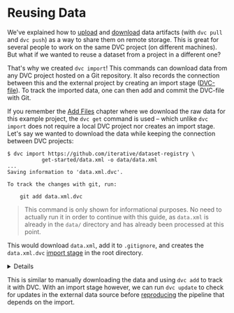 # Reusing Data

We've explained how to [upload](/doc/get-started/share-data) and
[download](/doc/get-started/retrieve-data) <abbr>data artifacts</abbr> (with
`dvc pull` and `dvc push`) as a way to share them on remote storage. This is
great for several people to work on the same <abbr>DVC project</abbr> (on
different machines). But what if we wanted to reuse a dataset from a project in
a different one?

That's why we created `dvc import`! This commands can download data from any DVC
project hosted on a Git repository. It also records the connection between this
and the external project by creating an import stage
([DVC-file](/doc/user-guide/dvc-file-format)). To track the imported data, one
can then add and commit the DVC-file with Git.

If you remember the [Add Files](/doc/get-started/add-files) chapter where we
download the raw data for this example project, the `dvc get` command is used –
which unlike `dvc import` does not require a local DVC project nor creates an
import stage. Let's say we wanted to download the data while keeping the
connection between DVC projects:

```dvc
$ dvc import https://github.com/iterative/dataset-registry \
           get-started/data.xml -o data/data.xml
...
Saving information to 'data.xml.dvc'.

To track the changes with git, run:

	git add data.xml.dvc
```

> This command is only shown for informational purposes. No need to actually run
> it in order to continue with this guide, as `data.xml` is already in the
> `data/` directory and has already been processed at this point.

This would download `data.xml`, add it to `.gitignore`, and creates the
`data.xml.dvc` [import stage](/doc/commands-reference/import) in the root
directory.

<details>

### Expand to learn more details about importing

Note that the
[iterative/dataset-registry](https://github.com/iterative/dataset-registry)
project doesn't actually store a `get-started/data.xml` file. Instead, DVC
inspects
[get-started/data.xml.dvc](https://github.com/iterative/dataset-registry/blob/master/get-started/data.xml.dvc)
and tries to retrieve the file using the external project's default remote
(configured
[here](https://github.com/iterative/dataset-registry/blob/master/.dvc/config)).

In order to record the connection between the local project and the source
project, the DVC-file (import stage) created by `dvc import` includes the `repo`
field in its dependencies (`deps`) section. For example:

```yaml
md5: 31b266a32dc67a0f3af693b3b87d4194
locked: true
deps:
  - path: get-started/data.xml
    repo:
      url: https://github.com/iterative/dataset-registry
      rev_lock: 7476a858f6200864b5755863c729bff41d0fb045
outs:
  - md5: a304afb96060aad90176268345e10355
    path: data/data.xml
    cache: true
    metric: false
    persist: false
```

The `url` subfield records the source project, while `rev_lock` lets us know
which Git version did this data come from. Note that the import can be brought
to date with `dvc update`, which also updates the `rev_lock` value.

</details>

This is similar to manually downloading the data and using `dvc add` to track it
with DVC. With an import stage however, we can run `dvc update` to check for
updates in the external data source before
[reproducing](/doc/get-started/reproduce) the <abbr>pipeline</abbr> that depends
on the import.
